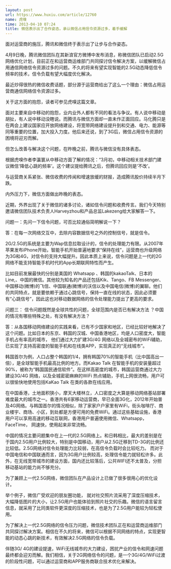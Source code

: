 ```yaml
---
layout: post
url: https://www.huxiu.com/article/12760
name: 虎嗅
time: 2013-04-10 07:24
title: 微信表示出了合作姿态，承认微信占用信令资源过多，着手缓解
---
```

面对运营商的施压，腾讯和微信终于表示出了让步与合作姿态。

4月9日晚，腾讯微信团队在其新浪官方微博中发布消息，称微信团队已启动2.5G网络优化计划，目前正在和运营商运维部门共同探讨信令解决方案，以缓解微信占用通信网络信令资源过多的问题。不久的将来有望实现智能的2.5G动态降低信令频率的技术，信令负载有望大幅度优化解决。

最近炒得很热的微信收费话题，部分源于运营商给出了这么一个理由：微信占用运营商通信网络信令资源过多。

关于这方面的抱怨，读者可参见虎嗅这篇文章。

面对主要来自中移动的抱怨，业内业外人都有不同的看法与争议。有人说中移动是胡扯，有人说中移动没瞎说。而腾讯与微信方面却一直未作正面回应。马化腾只是在两会上建议国家应开放网络建设，将宽带网络建设提升到和交通、电力、能源等同等重要的位置，加大投入力度。他后来还说，到了3G后，微信占用信令资源的困境将迎刃而解。

但怎么改善与解决这个问题，在昨晚之前，腾讯与微信没有具体表态。

根据虎嗅作者李瀛寰从中移动方面了解的情况：“3月初，中移动相关技术部门建议微信‘降低心跳的频率’。这个建议提给腾讯之后，但腾讯回应则是‘不改’。

与运营商关系紧张、微信收费的传闻和增速放缓的财报，造成腾讯股价持续半月下跌。

内外压力下，微信方面做出昨晚的表态。

近期，外界出现了关于微信的诸多讨论，诸如信令问题和收费传言。我们今天特别邀请微信团队技术负责人Harveyzhou和产品总监Lakezeng给大家解答一下。

问题一：先问一下信令问题，可否比较通俗简明解说一下？

答：在每一次网络交互中，去除内容数据信号之外的控制信号，就是信令。

2G/2.5G的系统是主要为Wap信息拉取设计的，信令的处理能力有限。从2007年苹果发布iPhone开始，智能手机开始普遍地要求“保持在线”，运营商也升级网络为3G和4G，对信令的支持大幅提升。因此本质上来说，信令问题是上一代的2G网络不能支持智能手机时代的App长期联网特性而产生。

比如目前发展最快的分别是美国的 Whatsapp 、韩国的kakaoTalk、日本的Line,、中国的微信。其他较为知名的产品还包括Kik、Tango、FB Messenger、中国移动(微博)的飞信、中国联通(微博)的沃信以及中国电信(微博)的翼聊。他们的共同特点，就是要依赖于通过心跳信号，保持一直在线的状态，因此必须要有“心跳信号”，因此这也对移动数据网络的信令处理能力提出了更高的要求。

问题三： 信令问题既然是全球共性的问题，全球范围内是否已有解决方法 ？中国的情况有哪些特殊之处，有没有解决方法？

答：从各国移动网络建设的实践来看，已有不少国家和地区，已经比较好地解决了这个问题。比如日本的东京、韩国的汉城、中国香港地区，均是人口密度大，智能手机占有率高的城市， 他们通过大力扩建3G/4G 网络以及全城密布的WiFi辅助，已实现了支持高密度的智能手机和在线类APP，实现真正的“无线城市”。

韩国首尔为例，人口占整个韩国的1/4，拥有韩国70%的智能手机（比中国高出一倍），是全球智能手机最高比例的地方。而Kakao Talk 在智能手机的安装量超过90%，被称为“韩国国民通信软件”。在这样高密度的城市，韩国运营商通过大力建设3G/4G 网络，以及全城密密麻麻的WiFi 热点辅助，手机上网很流畅，用户可以很愉快地使用包括KaKao Talk 在类的各款在线应用。

在中国香港，土地面积狭小，摩天大楼林立，人口密度之大算是移动网络基站部署难度最大的城市之一。香港共有6家移动运营商，早已全面3G化，2012年开始普及4G网络。与韩国首尔的情况相似，除了家家户户家里有WiFi，街头咖啡厅、商业楼宇、商场、小区，到处都是方便可用的免费WiFi。通过这些基础设施，香港用户可以享用高速的移动互联网，香港用户普遍使用微信、Whatsapp，FaceTime， 网速快，使用起来非常流畅。

中国的情况主要问题集中在上一代的2.5G网络上。和日韩相比，最大的差别是在于国内2.5G用户比例较大，特别是中国移动，用户从2.5G迁移到TD-3G的比例还比较低。2.5G网络对信令处理能力比较弱，在高信令负载时会比较吃力。 而对于中国电信和中国联通而言，因为3G用户比例较高，处理信令能力就轻松许多。此外，在无线宽带城市的建设方面，国内还比较落后，公共WIFI还不太普及，分担移动基站的能力尚不够充分。

为了兼顾上一代2.5G网络，微信团队在产品设计上已做了很多很用心的优化设计。

举个例子，微信广受欢迎的朋友圈功能， 就对社交照片流采用了深度压缩技术，大幅降低图片的大小，让2.5G用户也能体验到照片社交的乐趣。微信的语言留言信息，就采用了比同类软件更深度的压缩技术，也是为了2.5G用户能较为轻松使用。

为了解决上一代2.5G网络的信令压力问题，微信技术团队正在和运营商运维部门共同探讨解决方案。相信在不久的将来，微信可以根据不同网络的特点，实现更智能的动态心跳的新技术，有效解决2.5G网络的信令负载。

伴随3G/ 4G的建设提速，WiFi无线城市的大力建设，困扰产业的信令和网速问题最终都会迎刃而解。我们相信，关于2G网络信令的问题，是一个3G/4G/WiFi过渡的阶段性问题，可以通过运营商和APP服务商联合技术优化来解决。

